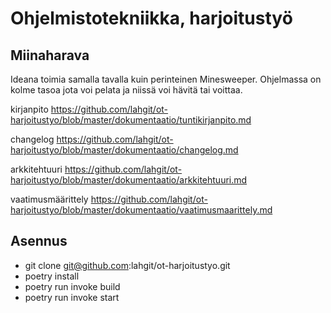 # Ohjelmistotekniikka, harjoitustyö

## Miinaharava

Ideana toimia samalla tavalla kuin perinteinen Minesweeper. Ohjelmassa on kolme tasoa jota voi pelata ja niissä voi hävitä tai voittaa.


kirjanpito
https://github.com/lahgit/ot-harjoitustyo/blob/master/dokumentaatio/tuntikirjanpito.md



changelog
https://github.com/lahgit/ot-harjoitustyo/blob/master/dokumentaatio/changelog.md



arkkitehtuuri
https://github.com/lahgit/ot-harjoitustyo/blob/master/dokumentaatio/arkkitehtuuri.md


vaatimusmäärittely
https://github.com/lahgit/ot-harjoitustyo/blob/master/dokumentaatio/vaatimusmaarittely.md

## Asennus

* git clone git@github.com:lahgit/ot-harjoitustyo.git
* poetry install
* poetry run invoke build
* poetry run invoke start

